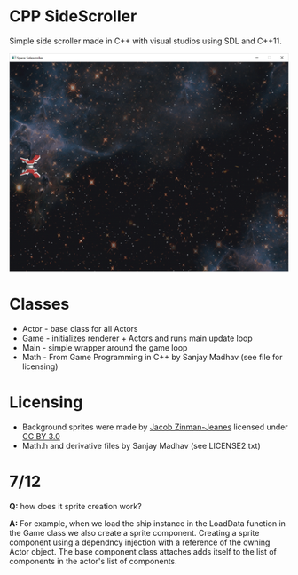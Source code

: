 # CPP SideScroller
Simple side scroller made in C++ with visual studios using SDL and C++11.

![Screenshot](Asteroids/Assets/screenshot.png)

# Classes

* Actor - base class for all Actors
* Game - initializes renderer + Actors and runs main update loop
* Main - simple wrapper around the game loop
* Math - From Game Programming in C++ by Sanjay Madhav (see file for licensing)

# Licensing

- Background sprites were made by [Jacob Zinman-Jeanes](http://jeanes.co) licensed under [CC BY 3.0](http://creativecommons.org/licenses/by/3.0/)
- Math.h and derivative files by Sanjay Madhav (see LICENSE2.txt)

# 7/12
**Q:** how does it sprite creation work?

**A:** For example, when we load the ship instance in the LoadData function in the Game class we also create a sprite component. Creating a sprite component using a dependncy injection with a reference of the owning Actor object. The base component class attaches adds itself to the list of components in the actor's list of components.